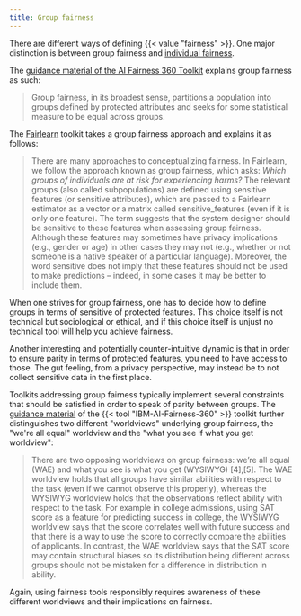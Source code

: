 ```yaml
---
title: Group fairness
---
```


There are different ways of defining {{< value "fairness" >}}.
One major distinction is between group fairness and [individual fairness](/fairness/individual-fairness).


The [guidance material of the AI Fairness 360 Toolkit](http://aif360.mybluemix.net/resources#guidance) explains  group fairness as such:

> Group fairness, in its broadest sense, partitions a population into groups defined by protected attributes and seeks for some statistical measure to be equal across groups. 

The [Fairlearn](https://fairlearn.org/main/user_guide/fairness_in_machine_learning.html#fairness-of-ai-systems) toolkit takes a group fairness approach and explains it as follows:

> There are many approaches to conceptualizing fairness. In Fairlearn, we follow the approach known as group fairness, which asks: *Which groups of individuals are at risk for experiencing harms?*
The relevant groups (also called subpopulations) are defined using sensitive features (or sensitive attributes), which are passed to a Fairlearn estimator as a vector or a matrix called sensitive_features (even if it is only one feature). The term suggests that the system designer should be sensitive to these features when assessing group fairness. Although these features may sometimes have privacy implications (e.g., gender or age) in other cases they may not (e.g., whether or not someone is a native speaker of a particular language). Moreover, the word sensitive does not imply that these features should not be used to make predictions – indeed, in some cases it may be better to include them.

When one strives for group fairness, one has to decide how to define groups in terms of sensitive of protected features.
This choice itself is not technical but sociological or ethical, and if this choice itself is unjust no technical tool will help you achieve fairness.

Another interesting and potentially counter-intuitive dynamic is that in order to ensure parity in terms of protected features, you need to have access to those. 
The gut feeling, from a privacy perspective, may instead be to not collect sensitive data in the first place.

Toolkits addressing group fairness typically implement several constraints that should be satisfied in order to speak of parity between groups.
The [guidance material](http://aif360.mybluemix.net/resources#guidance) of the {{< tool "IBM-AI-Fairness-360" >}} toolkit further distinguishes two different "worldviews" underlying group fairness, the "we're all equal" worldview and the "what you see if what you get worldview":

> There are two opposing worldviews on group fairness: we’re all equal (WAE) and what you see is what you get (WYSIWYG) [4],[5]. The WAE worldview holds that all groups have similar abilities with respect to the task (even if we cannot observe this properly), whereas the WYSIWYG worldview holds that the observations reflect ability with respect to the task.  For example in college admissions, using SAT score as a feature for predicting success in college, the WYSIWYG worldview says that the score correlates well with future success and that there is a way to use the score to correctly compare the abilities of applicants.  In contrast, the WAE worldview says that the SAT score may contain structural biases so its distribution being different across groups should not be mistaken for a difference in distribution in ability.

Again, using fairness tools responsibly requires awareness of these different worldviews and their implications on fairness.
